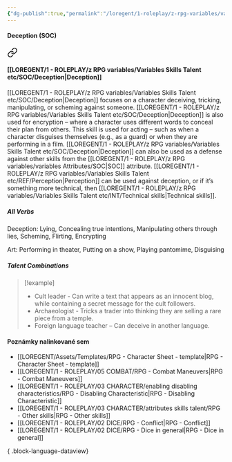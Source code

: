 ```yaml
---
{"dg-publish":true,"permalink":"/loregent/1-roleplay/z-rpg-variables/variables-skills-talent-etc/soc/deception/"}
---
```



#### Deception (SOC)

<div class="transclusion internal-embed is-loaded"><a class="markdown-embed-link" href="/loregent/1-roleplay/03-character/attributes-skills-talent/rpg-skills-soc/#deception" aria-label="Open link"><svg xmlns="http://www.w3.org/2000/svg" width="24" height="24" viewBox="0 0 24 24" fill="none" stroke="currentColor" stroke-width="2" stroke-linecap="round" stroke-linejoin="round" class="svg-icon lucide-link"><path d="M10 13a5 5 0 0 0 7.54.54l3-3a5 5 0 0 0-7.07-7.07l-1.72 1.71"></path><path d="M14 11a5 5 0 0 0-7.54-.54l-3 3a5 5 0 0 0 7.07 7.07l1.71-1.71"></path></svg></a><div class="markdown-embed">



#### [[LOREGENT/1 - ROLEPLAY/z RPG variables/Variables Skills Talent etc/SOC/Deception\|Deception]]

[[LOREGENT/1 - ROLEPLAY/z RPG variables/Variables Skills Talent etc/SOC/Deception\|Deception]] focuses on a character deceiving, tricking, manipulating, or scheming against someone. [[LOREGENT/1 - ROLEPLAY/z RPG variables/Variables Skills Talent etc/SOC/Deception\|Deception]] is also used for encryption – where a character uses different words to conceal their plan from others. This skill is used for acting – such as when a character disguises themselves (e.g., as a guard) or when they are performing in a film. [[LOREGENT/1 - ROLEPLAY/z RPG variables/Variables Skills Talent etc/SOC/Deception\|Deception]] can also be used as a defense against other skills from the [[LOREGENT/1 - ROLEPLAY/z RPG variables/variables Attributes/SOC\|SOC]] attribute. [[LOREGENT/1 - ROLEPLAY/z RPG variables/Variables Skills Talent etc/REF/Perception\|Perception]] can be used against deception, or if it’s something more technical, then [[LOREGENT/1 - ROLEPLAY/z RPG variables/Variables Skills Talent etc/INT/Technical skills\|Technical skills]].

##### All Verbs

Deception: 
Lying, Concealing true intentions, Manipulating others through lies, Scheming, Flirting, Encrypting

Art: 
Performing in theater, Putting on a show, Playing pantomime, Disguising

##### Talent Combinations

> [!example]
> * Cult leader - Can write a text that appears as an innocent blog, while containing a secret message for the cult followers.
> * Archaeologist - Tricks a trader into thinking they are selling a rare piece from a temple.
> * Foreign language teacher – Can deceive in another language.


</div></div>

#### Poznámky nalinkované sem
- [[LOREGENT/Assets/Templates/RPG - Character Sheet - template\|RPG - Character Sheet - template]]
- [[LOREGENT/1 - ROLEPLAY/05 COMBAT/RPG - Combat Maneuvers\|RPG - Combat Maneuvers]]
- [[LOREGENT/1 - ROLEPLAY/03 CHARACTER/enabling disabling characteristics/RPG - Disabling Characteristic\|RPG - Disabling Characteristic]]
- [[LOREGENT/1 - ROLEPLAY/03 CHARACTER/attributes skills talent/RPG - Other skills\|RPG - Other skills]]
- [[LOREGENT/1 - ROLEPLAY/02 DICE/RPG - Conflict\|RPG - Conflict]]
- [[LOREGENT/1 - ROLEPLAY/02 DICE/RPG - Dice in general\|RPG - Dice in general]]

{ .block-language-dataview}


